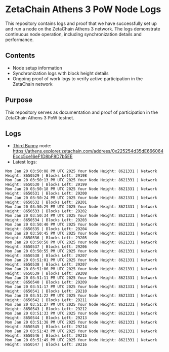 # ZetaChain Athens 3 PoW Node Logs
This repository contains logs and proof that we have successfully set up and run a node on the ZetaChain Athens 3 network. The logs demonstrate continuous node operation, including synchronization details and performance.

## Contents
- Node setup information
- Synchronization logs with block height details
- Ongoing proof of work logs to verify active participation in the ZetaChain network

## Purpose
This repository serves as documentation and proof of participation in the ZetaChain Athens 3 PoW testnet.

## Logs

- [Third Bunny](https://thirdbunny.xyz/) node: https://athens.explorer.zetachain.com/address/0x225254d35dE666064Eccc5ce16eF1D8bF8D7b5EE
- Latest logs:
```
Mon Jan 20 03:50:08 PM UTC 2025 Your Node Height: 8621331 | Network Height: 8650529 | Blocks Left: 29198
Mon Jan 20 03:50:13 PM UTC 2025 Your Node Height: 8621331 | Network Height: 8650530 | Blocks Left: 29199
Mon Jan 20 03:50:18 PM UTC 2025 Your Node Height: 8621331 | Network Height: 8650531 | Blocks Left: 29200
Mon Jan 20 03:50:24 PM UTC 2025 Your Node Height: 8621331 | Network Height: 8650532 | Blocks Left: 29201
Mon Jan 20 03:50:29 PM UTC 2025 Your Node Height: 8621331 | Network Height: 8650533 | Blocks Left: 29202
Mon Jan 20 03:50:34 PM UTC 2025 Your Node Height: 8621331 | Network Height: 8650534 | Blocks Left: 29203
Mon Jan 20 03:50:40 PM UTC 2025 Your Node Height: 8621331 | Network Height: 8650535 | Blocks Left: 29204
Mon Jan 20 03:50:45 PM UTC 2025 Your Node Height: 8621331 | Network Height: 8650536 | Blocks Left: 29205
Mon Jan 20 03:50:50 PM UTC 2025 Your Node Height: 8621331 | Network Height: 8650537 | Blocks Left: 29206
Mon Jan 20 03:50:55 PM UTC 2025 Your Node Height: 8621331 | Network Height: 8650538 | Blocks Left: 29207
Mon Jan 20 03:51:01 PM UTC 2025 Your Node Height: 8621331 | Network Height: 8650538 | Blocks Left: 29207
Mon Jan 20 03:51:06 PM UTC 2025 Your Node Height: 8621331 | Network Height: 8650539 | Blocks Left: 29208
Mon Jan 20 03:51:11 PM UTC 2025 Your Node Height: 8621331 | Network Height: 8650540 | Blocks Left: 29209
Mon Jan 20 03:51:17 PM UTC 2025 Your Node Height: 8621331 | Network Height: 8650541 | Blocks Left: 29210
Mon Jan 20 03:51:22 PM UTC 2025 Your Node Height: 8621331 | Network Height: 8650542 | Blocks Left: 29211
Mon Jan 20 03:51:27 PM UTC 2025 Your Node Height: 8621331 | Network Height: 8650543 | Blocks Left: 29212
Mon Jan 20 03:51:33 PM UTC 2025 Your Node Height: 8621331 | Network Height: 8650544 | Blocks Left: 29213
Mon Jan 20 03:51:38 PM UTC 2025 Your Node Height: 8621331 | Network Height: 8650545 | Blocks Left: 29214
Mon Jan 20 03:51:43 PM UTC 2025 Your Node Height: 8621331 | Network Height: 8650546 | Blocks Left: 29215
Mon Jan 20 03:51:49 PM UTC 2025 Your Node Height: 8621331 | Network Height: 8650547 | Blocks Left: 29216
```
